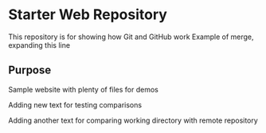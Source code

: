 # Starter Web Repository

This repository is for showing how Git and GitHub work
Example of merge, expanding this line
## Purpose 

Sample website with plenty of files for demos

Adding new text for testing comparisons

Adding another text for comparing working directory with remote repository